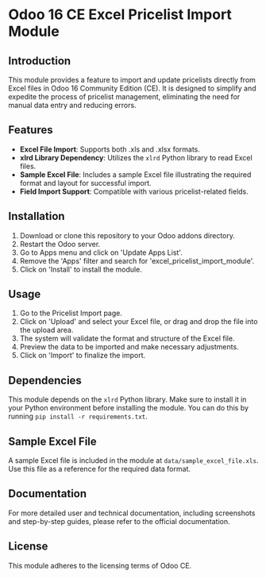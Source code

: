 # Odoo 16 CE Excel Pricelist Import Module

## Introduction

This module provides a feature to import and update pricelists directly from Excel files in Odoo 16 Community Edition (CE). It is designed to simplify and expedite the process of pricelist management, eliminating the need for manual data entry and reducing errors.

## Features

- **Excel File Import**: Supports both .xls and .xlsx formats.
- **xlrd Library Dependency**: Utilizes the `xlrd` Python library to read Excel files.
- **Sample Excel File**: Includes a sample Excel file illustrating the required format and layout for successful import.
- **Field Import Support**: Compatible with various pricelist-related fields.

## Installation

1. Download or clone this repository to your Odoo addons directory.
2. Restart the Odoo server.
3. Go to Apps menu and click on 'Update Apps List'.
4. Remove the 'Apps' filter and search for 'excel_pricelist_import_module'.
5. Click on 'Install' to install the module.

## Usage

1. Go to the Pricelist Import page.
2. Click on 'Upload' and select your Excel file, or drag and drop the file into the upload area.
3. The system will validate the format and structure of the Excel file.
4. Preview the data to be imported and make necessary adjustments.
5. Click on 'Import' to finalize the import.

## Dependencies

This module depends on the `xlrd` Python library. Make sure to install it in your Python environment before installing the module. You can do this by running `pip install -r requirements.txt`.

## Sample Excel File

A sample Excel file is included in the module at `data/sample_excel_file.xls`. Use this file as a reference for the required data format.

## Documentation

For more detailed user and technical documentation, including screenshots and step-by-step guides, please refer to the official documentation.

## License

This module adheres to the licensing terms of Odoo CE.